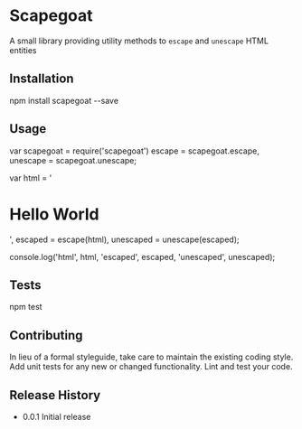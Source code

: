 Scapegoat
=========

A small library providing utility methods to `escape` and `unescape` HTML entities

## Installation

  npm install scapegoat --save

## Usage

  var scapegoat = require('scapegoat')
      escape = scapegoat.escape,
      unescape = scapegoat.unescape;

  var html = '<h1>Hello World</h1>',
      escaped = escape(html),
      unescaped = unescape(escaped);

  console.log('html', html, 'escaped', escaped, 'unescaped', unescaped);

## Tests

  npm test

## Contributing

In lieu of a formal styleguide, take care to maintain the existing coding style.
Add unit tests for any new or changed functionality. Lint and test your code.

## Release History

* 0.0.1 Initial release

